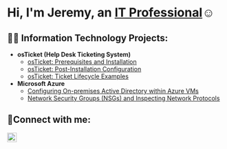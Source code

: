 <h1>Hi, I'm Jeremy, an <a href="https://linkedin.com/in/jeremyhilltech">IT Professional</a>☺</h1>

<h2>👨‍💻 Information Technology Projects:</h2>

- <b>osTicket (Help Desk Ticketing System)</b>
  - [osTicket: Prerequisites and Installation](https://github.com/jeremyhilltech/osticket-prereqs)
  - [osTicket: Post-Installation Configuration](https://github.com/jeremyhilltech/post-install-config)
  - [osTicket: Ticket Lifecycle Examples](https://github.com/jeremyhilltech/ticket-lifecycle)
- <b>Microsoft Azure</b>
  - [Configuring On-premises Active Directory within Azure VMs](https://github.com/jeremyhilltech/configure-ad)
  - [Network Security Groups (NSGs) and Inspecting Network Protocols](https://github.com/jeremyhilltech/azure-network-protocols)

<h2>🤳Connect with me:</h2>

[<img align="left" alt="Jeremy | LinkedIn" width="22px" src="https://cdn.jsdelivr.net/npm/simple-icons@v3/icons/linkedin.svg" />][linkedin]

[linkedin]: https://linkedin.com/in/jeremyhilltech
